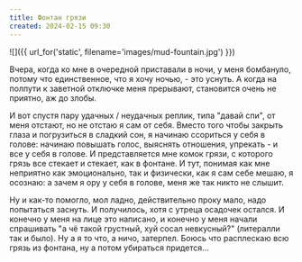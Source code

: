 ```yaml
---
title: Фонтан грязи
created: 2024-02-15 09:30
---
```


![]({{ url_for('static', filename='images/mud-fountain.jpg')  }})


Вчера, когда ко мне в очередной приставали в ночи, у меня бомбануло, потому что единственное, что я хочу ночью, - это
уснуть. А когда на полпути к заветной отключке меня прерывают, становится очень не приятно, аж до злобы.

И вот спустя пару удачных / неудачных реплик, типа "давай спи", от меня отстают, но не отстаю я сам от себя. Вместо того
чтобы закрыть глаза и погрузиться в сладкий сон, я начинаю ссориться у себя в голове: начинаю повышать голос, выяснять
отношения, упрекать - и все у себя в голове. И представляется мне комок грязи, с которого грязь все стекает и стекает,
как в фонтане. И тут, понимая как мне неприятно как эмоционально, так и физически, как я сам себе мешаю, я осознаю: а
зачем я ору у себя в голове, меня же так никто не слышит.

Ну и как-то помогло, мол ладно, действительно проку мало, надо попытаться заснуть. И получилось, хотя с утреца осадочек
остался. И конечно у меня на лице это написано, и конечно у меня начали спрашивать "а чё такой грустный, хуй сосал
невкусный?" (литералли так и было). Ну а я то что, а ничо, затерпел. Боюсь что расплескаю всю грязь из фонтана, ну а
потом убираться придется...